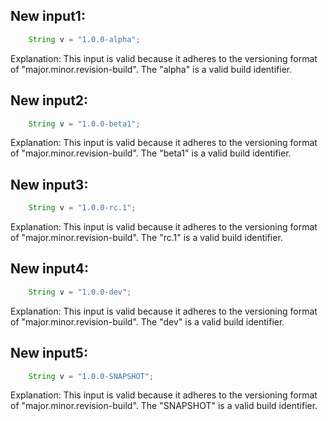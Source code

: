 ## New input1:
```java
    String v = "1.0.0-alpha";
```
Explanation: This input is valid because it adheres to the versioning format of "major.minor.revision-build". The "alpha" is a valid build identifier.

## New input2:
```java
    String v = "1.0.0-beta1";
```
Explanation: This input is valid because it adheres to the versioning format of "major.minor.revision-build". The "beta1" is a valid build identifier.

## New input3:
```java
    String v = "1.0.0-rc.1";
```
Explanation: This input is valid because it adheres to the versioning format of "major.minor.revision-build". The "rc.1" is a valid build identifier.

## New input4:
```java
    String v = "1.0.0-dev";
```
Explanation: This input is valid because it adheres to the versioning format of "major.minor.revision-build". The "dev" is a valid build identifier.

## New input5:
```java
    String v = "1.0.0-SNAPSHOT";
```
Explanation: This input is valid because it adheres to the versioning format of "major.minor.revision-build". The "SNAPSHOT" is a valid build identifier.
